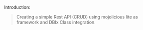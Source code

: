 Introduction:

> Creating a simple Rest API (CRUD) using mojolicious lite as framework and DBIx Class integration.
